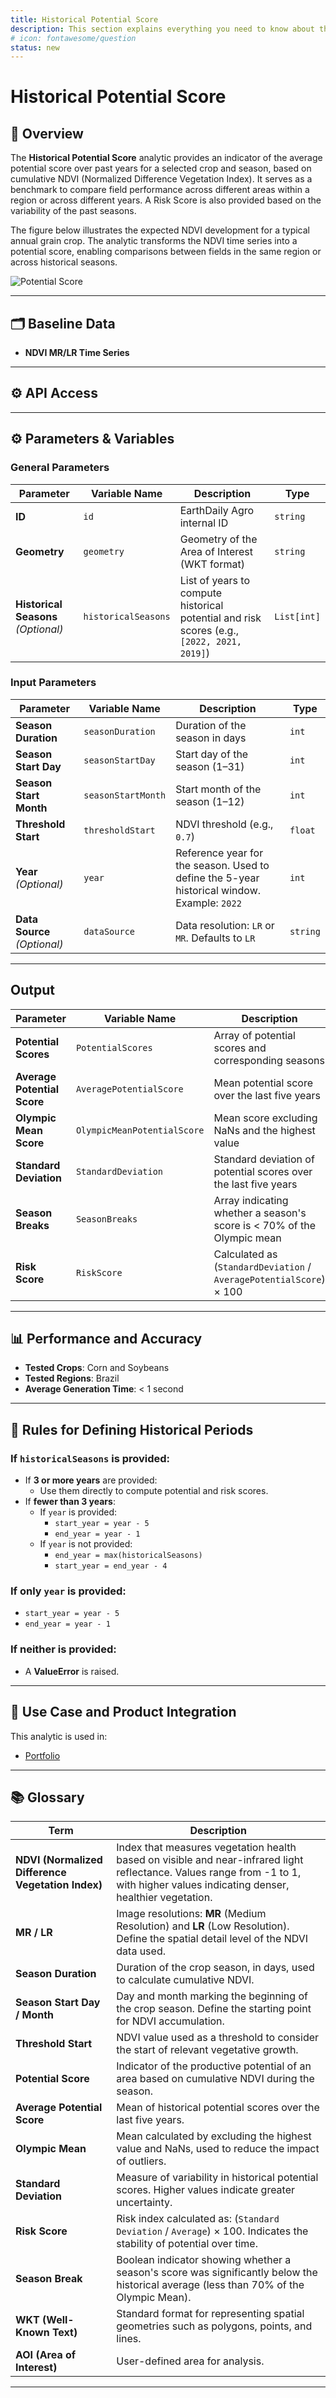 ```yaml
---
title: Historical Potential Score
description: This section explains everything you need to know about the Historical Potential Score analytic.
# icon: fontawesome/question
status: new
---
```


# Historical Potential Score


## 📖 Overview

The **Historical Potential Score** analytic provides an indicator of the average potential score over past years for a selected crop and season, based on cumulative NDVI (Normalized Difference Vegetation Index). It serves as a benchmark to compare field performance across different areas within a region or across different years. A Risk Score is also provided based on the variability of the past seasons.

The figure below illustrates the expected NDVI development for a typical annual grain crop. The analytic transforms the NDVI time series into a potential score, enabling comparisons between fields in the same region or across historical seasons.



![Potential Score](../../assets/agro/potential_score/ndvi_plot.png)

---

## 🗂️ Baseline Data

- **NDVI MR/LR Time Series**

---

## ⚙️ API Access

<swagger-ui src="https://historical-potential-risk-score.aws.geosys.com/openapi.json"/>

---

## ⚙️ Parameters & Variables

### General Parameters

| **Parameter**         | **Variable Name**       | **Description**                                                                                  | **Type**     |
|-----------------------|--------------------------|--------------------------------------------------------------------------------------------------|--------------|
| **ID**                | `id`                     | EarthDaily Agro internal ID                                                                      | `string`     |
| **Geometry**          | `geometry`               | Geometry of the Area of Interest (WKT format)                                                    | `string`     |
| **Historical Seasons** _(Optional)_ | `historicalSeasons` | List of years to compute historical potential and risk scores (e.g., `[2022, 2021, 2019]`)       | `List[int]`  |

### Input Parameters

| **Parameter**         | **Variable Name**       | **Description**                                                                                  | **Type**     |
|-----------------------|--------------------------|--------------------------------------------------------------------------------------------------|--------------|
| **Season Duration**   | `seasonDuration`         | Duration of the season in days                                                                   | `int`        |
| **Season Start Day**  | `seasonStartDay`         | Start day of the season (1–31)                                                                   | `int`        |
| **Season Start Month**| `seasonStartMonth`       | Start month of the season (1–12)                                                                 | `int`        |
| **Threshold Start**   | `thresholdStart`         | NDVI threshold (e.g., `0.7`)                                                                     | `float`      |
| **Year** _(Optional)_ | `year`                   | Reference year for the season. Used to define the 5-year historical window. Example: `2022`      | `int`        |
| **Data Source** _(Optional)_ | `dataSource`     | Data resolution: `LR` or `MR`. Defaults to `LR`                                                  | `string`     |

---

## Output

| **Parameter**                    | **Variable Name**             | **Description**                                                                                  | **Type**     |
|------------------------------|-------------------------------|--------------------------------------------------------------------------------------------------|--------------|
| **Potential Scores**         | `PotentialScores`             | Array of potential scores and corresponding seasons                                              | `object`     |
| **Average Potential Score**  | `AveragePotentialScore`       | Mean potential score over the last five years                                                    | `double`     |
| **Olympic Mean Score**       | `OlympicMeanPotentialScore`   | Mean score excluding NaNs and the highest value                                                  | `double`     |
| **Standard Deviation**       | `StandardDeviation`           | Standard deviation of potential scores over the last five years                                  | `double`     |
| **Season Breaks**            | `SeasonBreaks`                | Array indicating whether a season's score is < 70% of the Olympic mean                           | `object`     |
| **Risk Score**               | `RiskScore`                   | Calculated as (`StandardDeviation` / `AveragePotentialScore`) × 100                              | `double`     |

---

## 📊 Performance and Accuracy

- **Tested Crops**: Corn and Soybeans  
- **Tested Regions**: Brazil  
- **Average Generation Time**: < 1 second

---

## 📜 Rules for Defining Historical Periods

### If `historicalSeasons` is provided:
- If **3 or more years** are provided:
  - Use them directly to compute potential and risk scores.
- If **fewer than 3 years**:
  - If `year` is provided:
    - `start_year = year - 5`
    - `end_year = year - 1`
  - If `year` is not provided:
    - `end_year = max(historicalSeasons)`
    - `start_year = end_year - 4`

### If only `year` is provided:
- `start_year = year - 5`
- `end_year = year - 1`

### If neither is provided:
- A **ValueError** is raised.

---

## 💼 Use Case and Product Integration

This analytic is used in:

- [Portfolio](/earthdaily-documentation/Agro/Portfolio/portfolio_product_site_draft/)

---

## 📚 Glossary

| **Term**                        | **Description** |
|----------------------------------|---------------|
| **NDVI (Normalized Difference Vegetation Index)** | Index that measures vegetation health based on visible and near-infrared light reflectance. Values range from -1 to 1, with higher values indicating denser, healthier vegetation. |
| **MR / LR**                      | Image resolutions: **MR** (Medium Resolution) and **LR** (Low Resolution). Define the spatial detail level of the NDVI data used. |
| **Season Duration**              | Duration of the crop season, in days, used to calculate cumulative NDVI. |
| **Season Start Day / Month**     | Day and month marking the beginning of the crop season. Define the starting point for NDVI accumulation. |
| **Threshold Start**              | NDVI value used as a threshold to consider the start of relevant vegetative growth. |
| **Potential Score**              | Indicator of the productive potential of an area based on cumulative NDVI during the season. |
| **Average Potential Score**      | Mean of historical potential scores over the last five years. |
| **Olympic Mean**                 | Mean calculated by excluding the highest value and NaNs, used to reduce the impact of outliers. |
| **Standard Deviation**           | Measure of variability in historical potential scores. Higher values indicate greater uncertainty. |
| **Risk Score**                   | Risk index calculated as: (`Standard Deviation` / `Average`) × 100. Indicates the stability of potential over time. |
| **Season Break**                 | Boolean indicator showing whether a season's score was significantly below the historical average (less than 70% of the Olympic Mean). |
| **WKT (Well-Known Text)**        | Standard format for representing spatial geometries such as polygons, points, and lines. |
| **AOI (Area of Interest)**       | User-defined area for analysis. |

---
